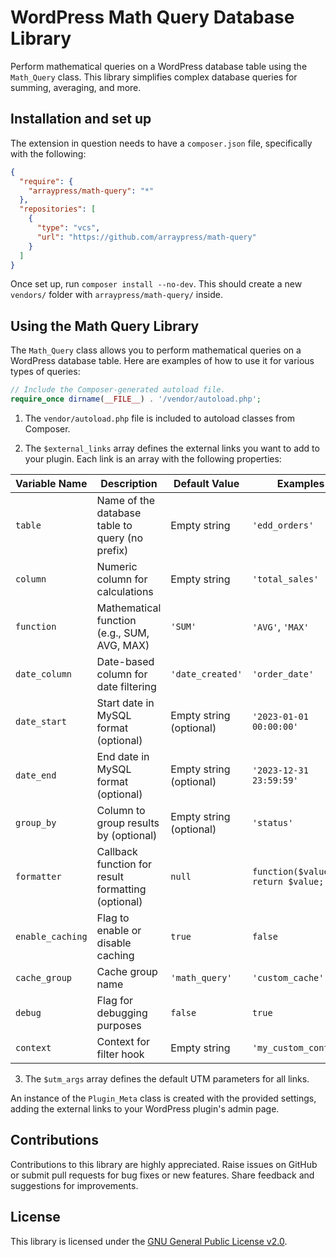 # WordPress Math Query Database Library

Perform mathematical queries on a WordPress database table using the `Math_Query` class. This library simplifies complex database queries for summing, averaging, and more.

## Installation and set up

The extension in question needs to have a `composer.json` file, specifically with the following:

```json 
{
  "require": {
    "arraypress/math-query": "*"
  },
  "repositories": [
    {
      "type": "vcs",
      "url": "https://github.com/arraypress/math-query"
    }
  ]
}
```

Once set up, run `composer install --no-dev`. This should create a new `vendors/` folder
with `arraypress/math-query/` inside.

## Using the Math Query Library

The `Math_Query` class allows you to perform mathematical queries on a WordPress database table. Here are examples of how to use it for various types of queries:

```php 
// Include the Composer-generated autoload file.
require_once dirname(__FILE__) . '/vendor/autoload.php';


```

1. The `vendor/autoload.php` file is included to autoload classes from Composer.

2. The `$external_links` array defines the external links you want to add to your plugin. Each link is an array with the
   following properties:

| Variable Name     | Description                                                | Default Value          | Examples                             |
|-------------------|------------------------------------------------------------|------------------------|--------------------------------------|
| `table`           | Name of the database table to query (no prefix)           | Empty string            | `'edd_orders'`                       |
| `column`          | Numeric column for calculations                           | Empty string            | `'total_sales'`                      |
| `function`        | Mathematical function (e.g., SUM, AVG, MAX)              | `'SUM'`                 | `'AVG'`, `'MAX'`                     |
| `date_column`     | Date-based column for date filtering                      | `'date_created'`        | `'order_date'`                        |
| `date_start`      | Start date in MySQL format (optional)                     | Empty string (optional) | `'2023-01-01 00:00:00'`              |
| `date_end`        | End date in MySQL format (optional)                       | Empty string (optional) | `'2023-12-31 23:59:59'`              |
| `group_by`        | Column to group results by (optional)                     | Empty string (optional) | `'status'`                           |
| `formatter`       | Callback function for result formatting (optional)        | `null`                   | `function($value) { return $value; }` |
| `enable_caching`  | Flag to enable or disable caching                         | `true`                   | `false`                              |
| `cache_group`     | Cache group name                                           | `'math_query'`           | `'custom_cache'`                     |
| `debug`           | Flag for debugging purposes                               | `false`                  | `true`                               |
| `context`         | Context for filter hook                                    | Empty string            | `'my_custom_context'`                |

3. The `$utm_args` array defines the default UTM parameters for all links.

An instance of the `Plugin_Meta` class is created with the provided settings, adding the external links to your
WordPress plugin's admin page.

## Contributions

Contributions to this library are highly appreciated. Raise issues on GitHub or submit pull requests for bug
fixes or new features. Share feedback and suggestions for improvements.

## License

This library is licensed under
the [GNU General Public License v2.0](https://www.gnu.org/licenses/old-licenses/gpl-2.0.en.html).